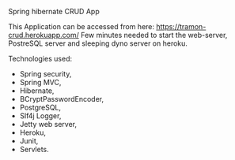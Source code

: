 Spring hibernate CRUD App

This Application can be accessed from here: https://tramon-crud.herokuapp.com/
Few minutes needed to start the web-server, PostreSQL server and sleeping dyno server on heroku.

Technologies used:
- Spring security,
- Spring MVC,
- Hibernate,
- BCryptPasswordEncoder,
- PostgreSQL,
- Slf4j Logger,
- Jetty web server,
- Heroku,
- Junit,
- Servlets.